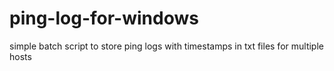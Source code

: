 # ping-log-for-windows
simple batch script to store ping logs with timestamps in txt files for multiple hosts
